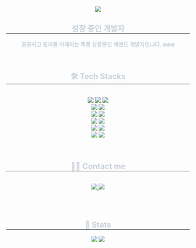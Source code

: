 <div align= "center">
    <img src="https://capsule-render.vercel.app/api?type=waving&color=0:0b4693,100:6ddcf8&height=240&text=Junbeom%20GitHub🌱&animation=twinkling&fontColor=deeff7&fontSize=70" />
    </div>
    <div align= "center"> 
    <h2 style="border-bottom: 1px solid #21262d; color: #c9d1d9;"> 성장 중인 개발자 </h2>  
    <div style="font-weight: 700; font-size: 15px; text-align: center; color: #c9d1d9;"> 꼼꼼하고 원리를 이해하는 폭풍 성장중인 백엔드 개발자입니다. 🔥🔥🔥 </div> 
    <br/><br/>
    </div>
    <div align= "center">
    <h2 style="border-bottom: 1px solid #21262d; color: #c9d1d9;"> 🛠️ Tech Stacks </h2> <br> 
    <div style="margin: 0 auto; text-align: center;" align= "center"> <img src="https://img.shields.io/badge/Java-007396?style=flat-square&logo=Java&logoColor=white">
          <img src="https://img.shields.io/badge/Python-3776AB?style=flat-square&logo=Python&logoColor=white">
          <img src="https://img.shields.io/badge/C-A8B9CC?style=flat-square&logo=C&logoColor=white">
          <br/><img src="https://img.shields.io/badge/Flask-000000?style=flat-square&logo=Flask&logoColor=white">
          <img src="https://img.shields.io/badge/Spring Boot-6DB33F?style=flat-square&logo=Spring Boot&logoColor=white">
          <br/><img src="https://img.shields.io/badge/postgresql-4169e1?style=flat-square&logo=MySQL&logoColor=white">
          <img src="https://img.shields.io/badge/MySQL-4479A1?style=flat-square&logo=MySQL&logoColor=white">
          <br/><img src="https://img.shields.io/badge/Amazon S3-569A31?style=flat-square&logo=Amazon S3&logoColor=white">
          <img src="https://img.shields.io/badge/Amazon AWS-232F3E?style=flat-square&logo=Amazon AWS&logoColor=white">
          <br/><img src="https://img.shields.io/badge/Git-F05032?style=flat-square&logo=Git&logoColor=white">
          <img src="https://img.shields.io/badge/Github-181717?style=flat-square&logo=Github&logoColor=white">
          <br/><img src="https://img.shields.io/badge/Discord-5865F2?style=flat-square&logo=Discord&logoColor=white">
          <img src="https://img.shields.io/badge/Slack-4A154B?style=flat-square&logo=Slack&logoColor=white">
          </div>
    </div>
    <br/><br/>
    <div align= "center">
    <h2 style="border-bottom: 1px solid #21262d; color: #c9d1d9;"> 🧑‍💻 Contact me </h2> <br> 
    <div align= "center"> <a href=https://ti2soon.tistory.com/> <img src="https://img.shields.io/badge/Tistory-000000?style=flat-square&logo=Tistory&logoColor=white&link=https://ti2soon.tistory.com/"> </a>
         <a href=mailto:nachojunbeom12@naver.com> <img src="https://img.shields.io/badge/Gmail-EA4335?style=flat-square&logo=Gmail&logoColor=white&link=mailto:nachojunbeom12@naver.com"> </a>
          </div>  <br> 
    <div align= "center">  </div> 
    </div>
    <br/><br/>
    <div align= "center"> 
    <h2 style="border-bottom: 1px solid #21262d; color: #c9d1d9;"> 🏅 Stats </h2> <div align= "center"> <img src="https://github-readme-stats.vercel.app/api?username=JunbeomKoreaUniv&bg_color=60,658cbc,00000000&title_color=ffffff&text_color=ffffff"
         /> <img src="https://github-readme-stats.vercel.app/api/top-langs/?username=JunbeomKoreaUniv&layout=compact&bg_color=60,658cbc,00000000&title_color=ffffff&text_color=ffffff"
           /> </div> 
    </div>
    
